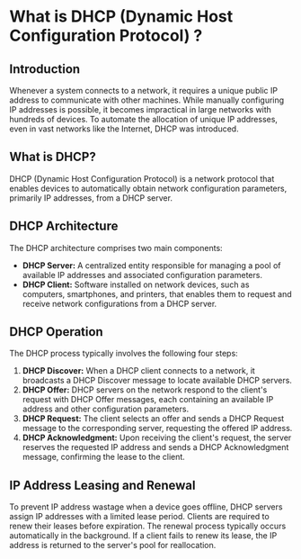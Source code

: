 # What is  DHCP (Dynamic Host Configuration Protocol) ?

## Introduction

Whenever a system connects to a network, it requires a unique public IP address to communicate with other machines. While manually configuring IP addresses is possible, it becomes impractical in large networks with hundreds of devices. To automate the allocation of unique IP addresses, even in vast networks like the Internet, DHCP was introduced.

## What is DHCP?

DHCP (Dynamic Host Configuration Protocol) is a network protocol that enables devices to automatically obtain network configuration parameters, primarily IP addresses, from a DHCP server.

## DHCP Architecture

The DHCP architecture comprises two main components:

- **DHCP Server:** A centralized entity responsible for managing a pool of available IP addresses and associated configuration parameters.
- **DHCP Client:** Software installed on network devices, such as computers, smartphones, and printers, that enables them to request and receive network configurations from a DHCP server.

## DHCP Operation

The DHCP process typically involves the following four steps:

1. **DHCP Discover:** When a DHCP client connects to a network, it broadcasts a DHCP Discover message to locate available DHCP servers.
2. **DHCP Offer:** DHCP servers on the network respond to the client's request with DHCP Offer messages, each containing an available IP address and other configuration parameters.
3. **DHCP Request:** The client selects an offer and sends a DHCP Request message to the corresponding server, requesting the offered IP address.
4. **DHCP Acknowledgment:** Upon receiving the client's request, the server reserves the requested IP address and sends a DHCP Acknowledgment message, confirming the lease to the client.

## IP Address Leasing and Renewal

To prevent IP address wastage when a device goes offline, DHCP servers assign IP addresses with a limited lease period. Clients are required to renew their leases before expiration. The renewal process typically occurs automatically in the background. If a client fails to renew its lease, the IP address is returned to the server's pool for reallocation.
